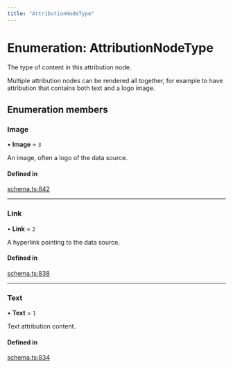 ```yaml
---
title: "AttributionNodeType"
---
```

# Enumeration: AttributionNodeType

The type of content in this attribution node.

Multiple attribution nodes can be rendered all together, for example to have
attribution that contains both text and a logo image.

## Enumeration members

### Image

• **Image** = `3`

An image, often a logo of the data source.

#### Defined in

[schema.ts:842](https://github.com/coda/packs-sdk/blob/main/schema.ts#L842)

___

### Link

• **Link** = `2`

A hyperlink pointing to the data source.

#### Defined in

[schema.ts:838](https://github.com/coda/packs-sdk/blob/main/schema.ts#L838)

___

### Text

• **Text** = `1`

Text attribution content.

#### Defined in

[schema.ts:834](https://github.com/coda/packs-sdk/blob/main/schema.ts#L834)
